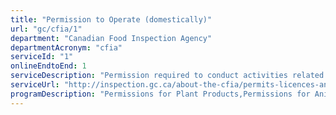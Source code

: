 ```yaml
---
title: "Permission to Operate (domestically)"
url: "gc/cfia/1"
department: "Canadian Food Inspection Agency"
departmentAcronym: "cfia"
serviceId: "1"
onlineEndtoEnd: 1
serviceDescription: "Permission required to conduct activities related to the production and selling of food, animal or plants."
serviceUrl: "http://inspection.gc.ca/about-the-cfia/permits-licences-and-approvals/centre-of-administration-for-permissions/eng/1395348583779/1395348638922,http://inspection.gc.ca/about-the-cfia/permits-licences-and-approvals/paso/eng/1403831598660/1403831599519,https://www.inspection.gc.ca/about-cfia/permits-licences-and-approvals/eng/1395348112901/1395348237219"
programDescription: "Permissions for Plant Products,Permissions for Animal Products,Permissions for Food Products"
---
```

